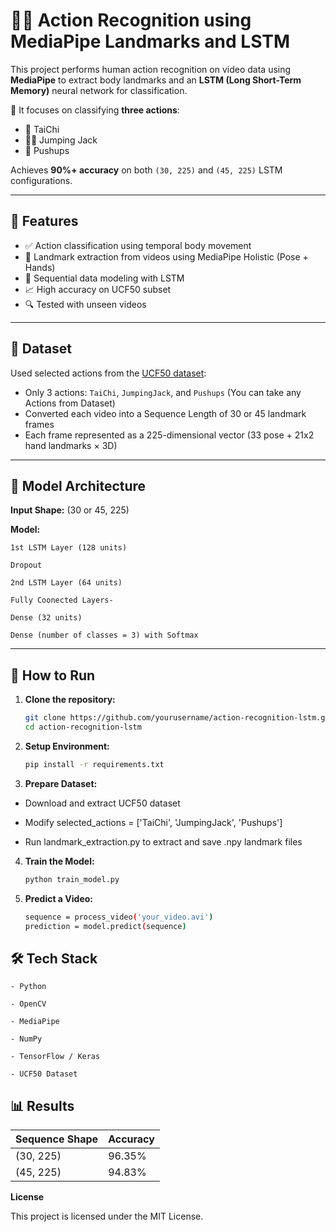 # 🏃‍♂️ Action Recognition using MediaPipe Landmarks and LSTM

This project performs human action recognition on video data using **MediaPipe** to extract body landmarks and an **LSTM (Long Short-Term Memory)** neural network for classification.

🎯 It focuses on classifying **three actions**:
- 🥋 TaiChi  
- 🤸‍♂️ Jumping Jack  
- 💪 Pushups  

Achieves **90%+ accuracy** on both `(30, 225)` and `(45, 225)` LSTM configurations.

---

## 📌 Features

- ✅ Action classification using temporal body movement
- 🎥 Landmark extraction from videos using MediaPipe Holistic (Pose + Hands)
- 🔁 Sequential data modeling with LSTM
- 📈 High accuracy on UCF50 subset
- 🔍 Tested with unseen videos

---

## 📁 Dataset

Used selected actions from the [UCF50 dataset](https://www.crcv.ucf.edu/data/UCF50.php):

- Only 3 actions: `TaiChi`, `JumpingJack`, and `Pushups` (You can take any Actions from Dataset)
- Converted each video into a Sequence Length of 30 or 45 landmark frames
- Each frame represented as a 225-dimensional vector (33 pose + 21x2 hand landmarks × 3D)

---

## 🧠 Model Architecture

**Input Shape:** (30 or 45, 225)

**Model:**

    1st LSTM Layer (128 units)
    
    Dropout
    
    2nd LSTM Layer (64 units)
    
    Fully Coonected Layers-
    
    Dense (32 units)
    
    Dense (number of classes = 3) with Softmax

---

## 🚀 How to Run
1. **Clone the repository:**
    ```bash
    git clone https://github.com/yourusername/action-recognition-lstm.git
    cd action-recognition-lstm

2. **Setup Environment:**
    ```bash
    pip install -r requirements.txt

3. **Prepare Dataset:**
  - Download and extract UCF50 dataset

  - Modify selected_actions = ['TaiChi', 'JumpingJack', 'Pushups']

  - Run landmark_extraction.py to extract and save .npy landmark files

4. **Train the Model:**
    ```bash
    python train_model.py

5. **Predict a Video:**
    ```bash
    sequence = process_video('your_video.avi')
    prediction = model.predict(sequence)


## 🛠 Tech Stack
    - Python

    - OpenCV

    - MediaPipe

    - NumPy

    - TensorFlow / Keras

    - UCF50 Dataset


## 📊 Results

| Sequence Shape | Accuracy |
| -------------- | -------- |
| (30, 225)      | 96.35%   |
| (45, 225)      | 94.83%   |



**License**

This project is licensed under the MIT License.


